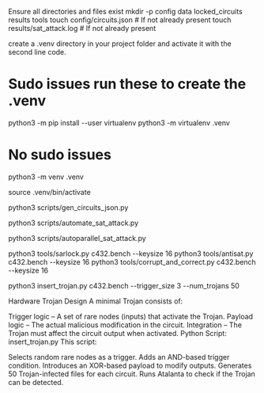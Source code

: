 
Ensure all directories and files exist
mkdir -p config data locked_circuits results tools
touch config/circuits.json  # If not already present
touch results/sat_attack.log  # If not already present

create a .venv directory in your project folder and activate it with the second line code.
# Sudo issues run these to create the .venv
python3 -m pip install --user virtualenv
python3 -m virtualenv .venv

# No sudo issues
python3 -m venv .venv

source .venv/bin/activate


python3 scripts/gen_circuits_json.py

python3 scripts/automate_sat_attack.py

python3 scripts/autoparallel_sat_attack.py


python3 tools/sarlock.py c432.bench --keysize 16
python3 tools/antisat.py c432.bench --keysize 16
python3 tools/corrupt_and_correct.py c432.bench --keysize 16




python3 insert_trojan.py c432.bench --trigger_size 3 --num_trojans 50

Hardware Trojan Design
A minimal Trojan consists of:

Trigger logic – A set of rare nodes (inputs) that activate the Trojan.
Payload logic – The actual malicious modification in the circuit.
Integration – The Trojan must affect the circuit output when activated.
Python Script: insert_trojan.py
This script:

Selects random rare nodes as a trigger.
Adds an AND-based trigger condition.
Introduces an XOR-based payload to modify outputs.
Generates 50 Trojan-infected files for each circuit.
Runs Atalanta to check if the Trojan can be detected.